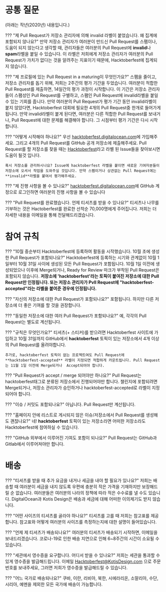# 공통 질문
(아래는 작년(2020년) 내용입니다.)

??? "제 Pull Request가 저장소 관리자에 의해 invalid 라벨이 붙었습니다. 왜 집계에 포함되지 않나요?"
    만약 저장소 관리자가 여러분이 만드신 Pull Request를 스팸이나, 도움이 되지 않는다고 생각할 때, 관리자들은 여러분의 Pull Request에 **invalid**나 **spam**라벨을 붙일 수 있습니다. 이 라벨은 저희에게 저장소 관리자가 여러분의 Pull Request가 가치가 없다는 것을 알려주는 지표이기 때문에, Hacktoberfest에 집계되지 않습니다.

??? "제 프로필에 있는 Pull Request in a maturing이 무엇인가요?"
    스팸을 줄이고, 저장소 관리자를 돕기 위해, 저희는 2주간의 평가 기간을 두었습니다. 여러분이 적합한 Pull Request를 제출하면, 14일간의 평가 과정이 시작합니다. 이 기간은 저장소 관리자들이 스팸성인 Pull Request를 구별하고, 스팸인 Pull Request에 invalid라벨을 붙일 수 있는 기회를 줍니다. 만약 여러분의 Pull Request가 평가 기간 동안 invalid라벨이 붙지 않았다면, Hacktoberfest 대회에 필요한 4개의 Pull Request중 한개로 들어가게 됩니다. 만약 invalid라벨이 붙게 된다면, 여러분은 다른 적합한 Pull Request를 보내거나, Pull Request에 대한 문제를 해결해야 합니다. 그 시점부터 평가 기간은 다시 시작합니다.

??? "어떻게 시작해야 하나요?"
    우선 [hacktoberfest.digitalocean.com](https://hacktoberfest.digitalocean.com)에 가입해주세요. 그리고 4개의 Pull Request를 GitHub 공개 저장소에 제출해주세요. Pull Request를 할 저장소를 찾을 때는 [Hacktoberfest](https://github.com/search?l=&o=desc&q=label%3Ahacktoberfest+state%3Aopen&s=updated&type=Issues)라고 라벨 된 Issue들을 찾아보시면 도움이 될것 입니다.  

    혹시 저장소를 관리하시나요? Issue에 hacktoberfest 라벨을 붙이면 새로운 기여자분들이 저장소에 오셔서 작업을 도와주실 것입니다. 만약 스팸이거나 상관없는 Pull Request에는 **invalid**라벨을 붙여서 평가해주세요.

??? "제 진행 사항을 볼 수 있나요?"
    [hacktoberfest.digitalocean.com](https://hacktoberfest.digitalocean.com)에 GitHub 계정으로 로그인하면 여러분의 진행 사항을 볼 수 있습니다

??? "Pull Request를 완료했습니다. 언제 티셔츠를 받을 수 있나요?"
    티셔츠나 나무를 기부하는 것은 Hactoberfest를 완료한 선착순 70,000명에게 주어집니다. 저희는 더 자세한 내용을 이메일을 통해 전달해드리겠습니다.
    
# 참여 규칙

??? "10월 중순부터 Hacktoberfest에 등록하여 활동을 시작했습니다. 10월 초에 생성한 Pull Request가 포함되나요?"
    Hacktoberfest에 등록하는 시기와 관계없이 10월 1일부터 10월 31일 사이에 생성된 모든 Pull Request가 포함됩니다. 10월 1일 이전에 생성되었으나 이후에 Merge되거나, Ready for Review 마크가 부착된 Pull Request은 포함되지 않습니다. **저장소에 'hacktoberfest'라는 토픽이 붙여진 저장소에 대한 Pull Request만 인정됩니다. 또는 저장소 관리자가 Pvll Request에 "hacktoberfest-accepted"라는 라벨을 붙여준 경우에 인정됩니다.**

??? "자신의 저장소에 대한 Pull Request가 포함되나요?"
    포함됩니다. 하지만 다른 저장소에 더 좋은 기여를 할 것을 권장합니다.

??? "동일한 저장소에 대한 여러 Pull Request가 포함되나요?"
    예, 각각의 Pull Request는 별도로 계산됩니다.

??? "규칙은 무엇인가요?"
    티셔츠(+ 스티커)를 받으려면 Hacktoberfest 사이트에 가입하고 10월 31일까지 GitHub에서 **hacktoberfest** 토픽이 있는 저장소에서 4개 이상의 Pull Request를 올려야합니다.
    
    추가로, hacktoberfest 토픽이 없는 프로젝트여도 Pull Request에 **hacktoberfest-accepted** 라벨이 지정되면 적합하게 카운트됩니다. Pull Request는 11월 1일 이전에 Merge되거나  Accept되어야 합니다.

??? "Pull Request가 accept / merge 되어야만 하나요?"
    Pull Request는 hacktoberfest태그로 분류된 저장소에서 진행되어야만 합니다.
    챌린지에 포함되려면 Merge되거나, 저장소 관리자가 승인하거나 hacktoberfest-accepted로 라벨이 지정되어야 합니다.

??? "이슈 / 커밋도 포함되나요?"
    아닙니다. Pull Request만 계산됩니다.
    
??? "홈페이지 안에 리스트로 게시되지 않은 이슈/저장소에서 Pull Request를 생성해도 괜찮나요?"
    네! **hacktoberfest** 토픽이 있는 저장소라면 어떠한 저장소라도 Hacktoberfest에 참여하실 수 있습니다.

??? "GitHub 외부에서 이루어진 기여도 포함이 되나요?"
    Pull Request는 GitHub과 Gitlab에서 이루어져야만 합니다.

# 배송

??? "티셔츠를 받을 때 추가 요금을 내거나 세금을 내야 할 필요가 있나요?"
    저희는 배송할 때 여러분이 세금을 내지 않도록 우편에 충분히 작은 가격을 기재하지만 보장해드릴 순 없습니다. 여러분들은 여러분의 나라의 정책에 따라 적은 수수료를 낼 수도 있습니다. DigitalOcean과 Kotis Design은 배송과 세금에 대해 어떠한 이의제기도 받지 않습니다.

??? "어떤 사이즈의 티셔츠를 골라야 하나요?"
    티셔츠를 고를 때 저희는 참고표를 제공합니다. 참고표와 어떻게 여러분의 사이즈를 측정하는지에 대한 설명이 들어있습니다.

??? "언제 제 티셔츠가 배송되나요?"
    여러분의 티셔츠가 배송되기 시작하면, 이메일을 보내드리겠습니다. 코로나-19로 인한 배송 지연으로 인해 6~8주간의 시간이 소요될 수 있습니다.

??? "세관에서 영수증을 요구합니다. 어디서 받을 수 있나요?"
    저희는 세관을 통과할 수 있게 영수증을 발급해드립니다. 이메일 Hacktoberfest@KotisDesign.com 으로 주문번호를 보내주세요, 그러면 저희가 영수증을 발급해드릴 수 있습니다.

??? "어느 국가로 배송되나요?"
    쿠바, 이란, 리비아, 북한, 시에라리온, 소말리아, 수단, 시리아, 예멘을 제외한 모든 국가에 배송이 가능합니다.
